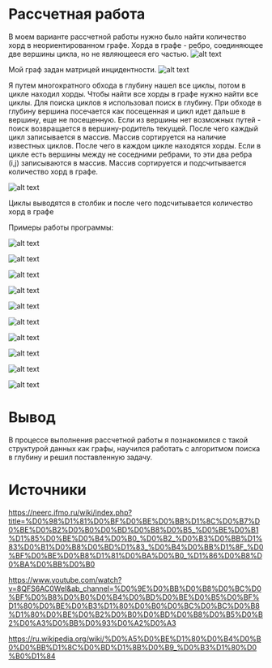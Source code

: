 
# Рассчетная работа 
В моем варианте рассчетной работы нужно было найти количество хорд в неориентированном графе.
 Хорда в графе - ребро, соединяющее две вершины цикла, но не являющееся его частью.
![alt text](image-1.png)

Мой граф задан матрицей инцидентности.
![alt text](image-2.png)

Я путем многократного обхода в глубину нашел все циклы, потом в цикле находил хорды.
Чтобы найти все хорды в графе нужно найти все циклы.
Для поиска циклов я использовал поиск в глубину. При обходе в глубину вершина посечается как посещенная и цикл идет дальше в вершину, еще не посещенную.
Если из вершины нет возможных путей - поиск возвращается в вершину-родитель текущей.
После чего каждый цикл записывается в массив. Массив сортируется на наличие известных циклов.
После чего в каждом цикле находятся хорды. Если в цикле есть вершины между не соседними ребрами, то эти два ребра (i,j) записываются в массив.
Массив сортируется и подсчитывается количество хорд в графе.




![alt text](image-3.png)

Циклы выводятся в столбик и после чего подсчитывается количество хорд в графе

Примеры работы программы:

![alt text](image-4.png)

![alt text](image-5.png)

![alt text](image-7.png)

![alt text](image-6.png)

![alt text](image-8.png)

![alt text](image-9.png)

![alt text](image-10.png)

![alt text](image-11.png)

![alt text](image-12.png)

![alt text](image-13.png)


# Вывод

В процессе выполнения рассчетной работы я познакомился с такой структурой данных как графы, научился работать с алгоритмом поиска в глубину и решил поставленную задачу.

# Источники
https://neerc.ifmo.ru/wiki/index.php?title=%D0%98%D1%81%D0%BF%D0%BE%D0%BB%D1%8C%D0%B7%D0%BE%D0%B2%D0%B0%D0%BD%D0%B8%D0%B5_%D0%BE%D0%B1%D1%85%D0%BE%D0%B4%D0%B0_%D0%B2_%D0%B3%D0%BB%D1%83%D0%B1%D0%B8%D0%BD%D1%83_%D0%B4%D0%BB%D1%8F_%D0%BF%D0%BE%D0%B8%D1%81%D0%BA%D0%B0_%D1%86%D0%B8%D0%BA%D0%BB%D0%B0

https://www.youtube.com/watch?v=8QFS6AC0WeI&ab_channel=%D0%9E%D0%BB%D0%B8%D0%BC%D0%BF%D0%B8%D0%B0%D0%B4%D0%BD%D0%BE%D0%B5%D0%BF%D1%80%D0%BE%D0%B3%D1%80%D0%B0%D0%BC%D0%BC%D0%B8%D1%80%D0%BE%D0%B2%D0%B0%D0%BD%D0%B8%D0%B5%D0%B2%D0%A3%D0%BB%D0%93%D0%A2%D0%A3

https://ru.wikipedia.org/wiki/%D0%A5%D0%BE%D1%80%D0%B4%D0%B0%D0%BB%D1%8C%D0%BD%D1%8B%D0%B9_%D0%B3%D1%80%D0%B0%D1%84